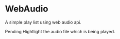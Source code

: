 # WebAudio
A simple play list using web audio api.

Pending
Hightlight the audio file which is being played.
